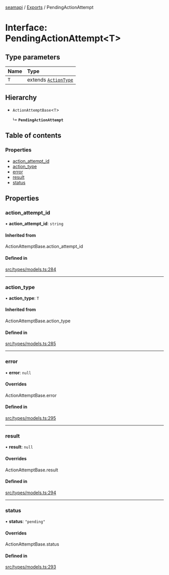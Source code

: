 [seamapi](../README.md) / [Exports](../modules.md) / PendingActionAttempt

# Interface: PendingActionAttempt<T\>

## Type parameters

| Name | Type |
| :------ | :------ |
| `T` | extends [`ActionType`](../modules.md#actiontype) |

## Hierarchy

- `ActionAttemptBase`<`T`\>

  ↳ **`PendingActionAttempt`**

## Table of contents

### Properties

- [action\_attempt\_id](PendingActionAttempt.md#action_attempt_id)
- [action\_type](PendingActionAttempt.md#action_type)
- [error](PendingActionAttempt.md#error)
- [result](PendingActionAttempt.md#result)
- [status](PendingActionAttempt.md#status)

## Properties

### action\_attempt\_id

• **action\_attempt\_id**: `string`

#### Inherited from

ActionAttemptBase.action\_attempt\_id

#### Defined in

[src/types/models.ts:284](https://github.com/seamapi/javascript/blob/main/src/types/models.ts#L284)

___

### action\_type

• **action\_type**: `T`

#### Inherited from

ActionAttemptBase.action\_type

#### Defined in

[src/types/models.ts:285](https://github.com/seamapi/javascript/blob/main/src/types/models.ts#L285)

___

### error

• **error**: ``null``

#### Overrides

ActionAttemptBase.error

#### Defined in

[src/types/models.ts:295](https://github.com/seamapi/javascript/blob/main/src/types/models.ts#L295)

___

### result

• **result**: ``null``

#### Overrides

ActionAttemptBase.result

#### Defined in

[src/types/models.ts:294](https://github.com/seamapi/javascript/blob/main/src/types/models.ts#L294)

___

### status

• **status**: ``"pending"``

#### Overrides

ActionAttemptBase.status

#### Defined in

[src/types/models.ts:293](https://github.com/seamapi/javascript/blob/main/src/types/models.ts#L293)
